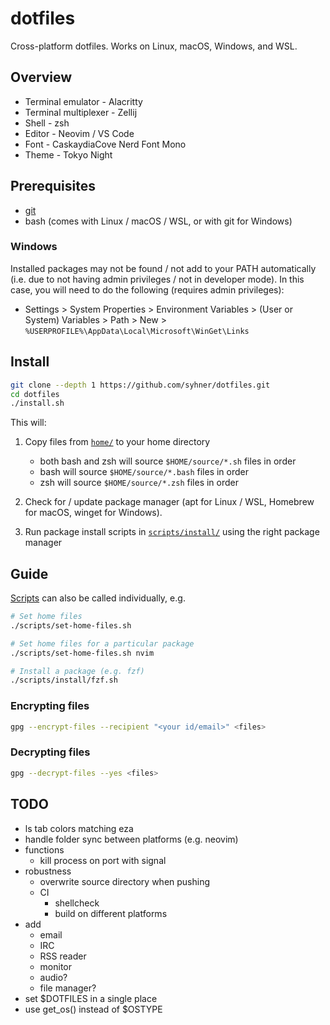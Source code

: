 # dotfiles

Cross-platform dotfiles. Works on Linux, macOS, Windows, and WSL.

## Overview

- Terminal emulator - Alacritty
- Terminal multiplexer - Zellij
- Shell - zsh
- Editor - Neovim / VS Code
- Font - CaskaydiaCove Nerd Font Mono
- Theme - Tokyo Night

## Prerequisites

- [git](https://git-scm.com/book/en/v2/Getting-Started-Installing-Git)
- bash (comes with Linux / macOS / WSL, or with git for Windows)

### Windows

Installed packages may not be found / not add to your PATH automatically (i.e. due to not having admin privileges / not in developer mode). In this case, you will need to do the following (requires admin privileges):

- Settings > System Properties > Environment Variables > (User or System) Variables > Path > New > `%USERPROFILE%\AppData\Local\Microsoft\WinGet\Links`

## Install

```sh
git clone --depth 1 https://github.com/syhner/dotfiles.git
cd dotfiles
./install.sh
```

This will:

1. Copy files from [`home/`](home/) to your home directory

   - both bash and zsh will source `$HOME/source/*.sh` files in order
   - bash will source `$HOME/source/*.bash` files in order
   - zsh will source `$HOME/source/*.zsh` files in order

2. Check for / update package manager (apt for Linux / WSL, Homebrew for macOS, winget for Windows).
3. Run package install scripts in [`scripts/install/`](scripts/install/) using the right package manager

## Guide

[Scripts](scripts/) can also be called individually, e.g.

```sh
# Set home files
./scripts/set-home-files.sh

# Set home files for a particular package
./scripts/set-home-files.sh nvim

# Install a package (e.g. fzf)
./scripts/install/fzf.sh
```

### Encrypting files

```sh
gpg --encrypt-files --recipient "<your id/email>" <files>
```

### Decrypting files

```sh
gpg --decrypt-files --yes <files>
```

## TODO

- ls tab colors matching eza
- handle folder sync between platforms (e.g. neovim)
- functions
  - kill process on port with signal
- robustness
  - overwrite source directory when pushing
  - CI
    - shellcheck
    - build on different platforms
- add
  - email
  - IRC
  - RSS reader
  - monitor
  - audio?
  - file manager?
- set $DOTFILES in a single place
- use get_os() instead of $OSTYPE
